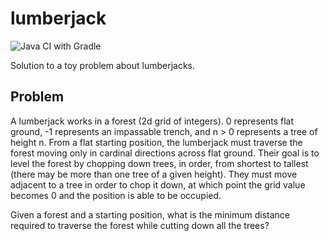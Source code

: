# lumberjack

![Java CI with Gradle](https://github.com/benjaminfjones/lumberjack/workflows/Java%20CI%20with%20Gradle/badge.svg)

Solution to a toy problem about lumberjacks.

## Problem

A lumberjack works in a forest (2d grid of integers). 0 represents flat
ground, -1 represents an impassable trench, and n > 0 represents a tree of
height n. From a flat starting position, the lumberjack must traverse the
forest moving only in cardinal directions across flat ground. Their goal is to
level the forest by chopping down trees, in order, from shortest to tallest
(there may be more than one tree of a given height). They must move adjacent
to a tree in order to chop it down, at which point the grid value becomes 0
and the position is able to be occupied.

Given a forest and a starting position, what is the minimum distance required
to traverse the forest while cutting down all the trees?
